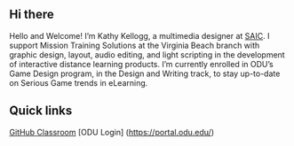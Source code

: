 ##  Hi there
Hello and Welcome! I’m Kathy Kellogg, a multimedia designer at [SAIC](https://www.saic.com/what-we-do/mission-support/immersive-technologies). I support Mission Training Solutions at the Virginia Beach branch with graphic design, layout, audio editing, and light scripting in the development of interactive distance learning products. I’m currently enrolled in ODU’s Game Design program, in the Design and Writing track, to stay up-to-date on Serious Game trends in eLearning.

## Quick links
[GitHub Classroom](https://classroom.github.com/a/0VKYc6wz)
[ODU Login] (https://portal.odu.edu/)

<!--
**kathykgame395/kathykgame395** is a ✨ _special_ ✨ repository because its `README.md` (this file) appears on your GitHub profile.
-->
